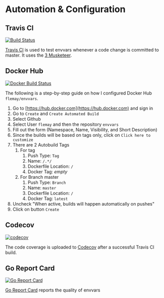 # Automation & Configuration

## Travis CI

[![Build Status](https://travis-ci.org/flemay/envvars.svg?branch=master)](https://travis-ci.org/flemay/envvars)

[Travis CI](https://travis-ci.org/flemay/envvars) is used to test envvars whenever a code change is committed to master. It uses the [3 Musketeer](https://github.com/flemay/three-musketeers).

## Docker Hub

[![Docker Build Status](https://img.shields.io/docker/build/flemay/envvars.svg)](https://hub.docker.com/r/flemay/envvars)

The following is a step-by-step guide on how I configured Docker Hub `flemay/envvars`.

1. Go to [https://hub.docker.com](https://hub.docker.com) and sign in
1. Go to `Create` and  `Create Automated Build`
1. Select Github
1. Select User `flemay` and then the repository `envvars`
1. Fill out the form (Namespace, Name, Visibility, and Short Description)
1. Since the builds will be based on tags only, click on `Click here to customize`
1. There are 2 Autobuild Tags
    1. For tag
        1. Push Type: `Tag`
        1. Name: `/.*/`
        1. Dockerfile Location: `/`
        1. Docker Tag: _empty_
    1. For Branch master
        1. Push Type: `Branch`
        1. Name: `master`
        1. Dockerfile Location: `/`
        1. Docker Tag: `latest`
1. Uncheck "When active, builds will happen automatically on pushes"
1. Click on button `Create`

## Codecov

[![codecov](https://codecov.io/gh/flemay/envvars/branch/master/graph/badge.svg)](https://codecov.io/gh/flemay/envvars)

The code coverage is uploaded to [Codecov](https://travis-ci.org/flemay/envvars) after a successful Travis CI build.

## Go Report Card

[![Go Report Card](https://goreportcard.com/badge/github.com/flemay/envvars)](https://goreportcard.com/report/github.com/flemay/envvars)

[Go Report Card](https://goreportcard.com/report/github.com/flemay/envvars) reports the quality of envvars
